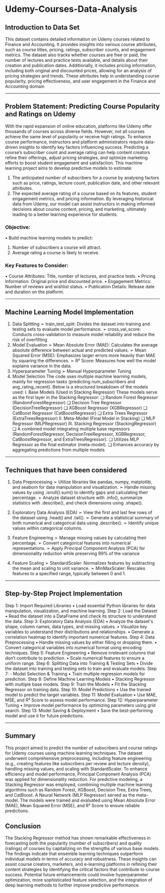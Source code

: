 # Udemy-Courses-Data-Analysis

## Introduction to Data Set

This dataset contains detailed information on Udemy courses related to Finance and
Accounting. It provides insights into various course attributes, such as course titles, pricing,
ratings, subscriber counts, and engagement metrics. The dataset also tracks whether
courses are free or paid, the number of lectures and practice tests available, and details about
their creation and publication dates. Additionally, it includes pricing information,
including both original and discounted prices, allowing for an analysis of pricing strategies
and trends. These attributes help in understanding course popularity, pricing effectiveness,
and user engagement in the Finance and Accounting domain

---

## Problem Statement: Predicting Course Popularity and Ratings on Udemy

With the rapid expansion of online education, platforms like Udemy offer thousands of
courses across diverse fields. However, not all courses achieve the same level of popularity
or receive high ratings. To enhance course performance, instructors and platform
administrators require data-driven insights to identify key factors influencing success.
Predicting a course’s subscriber count and average rating can help content creators refine
their offerings, adjust pricing strategies, and optimize marketing efforts to boost student
engagement and satisfaction.
This machine learning project aims to develop predictive models to estimate:
1. The anticipated number of subscribers for a course by analysing factors such as price,
 ratings, lecture count, publication date, and other relevant attributes.
3. The expected average rating of a course based on its features, student engagement metrics,
and pricing information.
By leveraging historical data from Udemy, our model can assist instructors in making informed
decisions about course content, pricing, and marketing, ultimately leading to a better
learning experience for students.

### Objective:

• Build machine learning models to predict:
1. Number of subscribers a course will attract.
2. Average rating a course is likely to receive.

### Key Features to Consider:

• Course Attributes: Title, number of lectures, and practice tests.
• Pricing Information: Original price and discounted price.
• Engagement Metrics: Number of reviews and wishlist status.
• Publication Details: Release date and duration on the platform.

---

 ## Machine Learning Model Implementation
 
 1. Data Splitting
    ➢ train_test_split: Divides the dataset into training and testing sets to evaluate model
performance.
    ➢ cross_val_score: Conducts cross-validation to measure model reliability and reduce
the risk of overfitting
2. Model Evaluation
   ➢ Mean Absolute Error (MAE): Calculates the average absolute difference between
actual and predicted values.
  ➢ Mean Squared Error (MSE): Emphasizes larger errors more heavily than MAE by
squaring the differences.
  ➢ R² Score: Measures how well the model explains variance in the data.
3. Hyperparameter Tuning
  ➢ Manual Hyperparameter Tuning
4. Model Selection
The code uses multiple machine learning models, mainly for regression tasks (predicting
num_subscribers and avg_rating_recent). Below is a structured breakdown of the models
used:
I. Base Models (Used in Stacking Regressor)
 These models serve as the first layer in the Stacking Regressor:
❑ Random Forest Regressor (RandomForestRegressor)
❑ Decision Tree Regressor (DecisionTreeRegressor)
❑ XGBoost Regressor (XGBRegressor)
❑ CatBoost Regressor (CatBoostRegressor)
❑ Extra Trees Regressor (ExtraTreesRegressor)
II. Meta-Model (Final Model in Stacking)
❑ MLP Regressor (MLPRegressor)
III. Stacking Regressor (StackingRegressor)
❑ A combined model integrating multiple base regressors (RandomForestRegressor,
DecisionTreeRegressor, XGBRegressor, CatBoostRegressor, and
ExtraTreesRegressor).
❑ Utilizes MLP Regressor as the final estimator (meta-model).
❑ Enhances accuracy by aggregating predictions from multiple models

---

## Techniques that have been considered

1. Data Preprocessing
➢ Utilize libraries like pandas, numpy, matplotlib, and seaborn for data
manipulation and visualization.
➢ Handle missing values by using .isnull().sum() to identify gaps and calculating
their percentage.
➢ Analyze dataset structure with .info(), summarize statistics with .describe(), and
check dimensions using .shape().

2. Exploratory Data Analysis (EDA)
➢ View the first and last few rows of the dataset using .head() and .tail().
➢ Generate a statistical summary of both numerical and categorical data using
.describe().
➢ Identify unique values within categorical columns.

3. Feature Engineering
➢ Manage missing values by calculating their percentage.
➢ Convert categorical features into numerical representations.
➢ Apply Principal Component Analysis (PCA) for dimensionality reduction while
preserving 99% of the variance

4. Feature Scaling
➢ StandardScaler: Normalizes features by subtracting the mean and scaling to unit
variance.
➢ MinMaxScaler: Rescales features to a specified range, typically between 0 and 1.

---

## Step-by-Step Project Implementation

Step 1: Import Required Libraries
• Load essential Python libraries for data manipulation, visualization, and machine learning.
Step 2: Load the Dataset
• Read the dataset into a DataFrame and check its structure to understand the data.
Step 3: Exploratory Data Analysis (EDA)
• Analyze the dataset's shape, column names, data types, and missing values.
• Visualize key variables to understand their distributions and relationships.
• Generate a correlation heatmap to identify important numerical features.
Step 4: Data Preprocessing
• Handle missing values by either filling or dropping them.
• Convert categorical variables into numerical format using encoding techniques.
Step 5: Feature Engineering
• Remove irrelevant columns that don’t contribute to prediction.
• Scale numerical features to ensure a uniform range.
Step 6: Splitting Data into Training & Testing Sets
• Divide the dataset into training and testing sets to train and evaluate models.
Step 7: - Model Selection & Training
• Train multiple regression models for prediction.
Step 8: Define Machine Learning Models
• Stacking Regressor with multiple base models.
Step 9: Train the Models
• Fit the Stacking Regressor on training data.
Step 10: Model Predictions
• Use the trained model to predict the target variables.
Step 11: Model Evaluation
• Use MAE, MSE, and R² Score to assess model performance.
Step 12: Hyperparameter Tuning
• Improve model performance by optimizing parameters using grid search.
Step 13: Model Saving & Deployment
• Save the best-performing model and use it for future predictions.

---

## Summary

This project aimed to predict the number of subscribers and course ratings for Udemy
courses using machine learning techniques. The dataset underwent comprehensive
preprocessing, including feature engineering (e.g., creating features like subscribers per
review and lecture density), handling missing values, and scaling with StandardScaler. To
enhance efficiency and model performance, Principal Component Analysis (PCA) was
applied for dimensionality reduction.
For predictive modeling, a Stacking Regressor was employed, combining multiple machine
learning algorithms such as Random Forest, XGBoost, Decision Tree, Extra Trees, and
CatBoost. A Neural Network (MLP Regressor) served as the meta-model. The models were
trained and evaluated using Mean Absolute Error (MAE), Mean Squared Error (MSE), and
R² Score to ensure reliable predictions.

## Conclusion

The Stacking Regressor method has shown remarkable effectiveness in forecasting both the
popularity (number of subscribers) and quality (ratings) of courses by capitalizing on the
strengths of various base models. The findings indicate that ensemble learning techniques
outperform individual models in terms of accuracy and robustness. These insights can assist
course creators, marketers, and e-learning platforms in refining their content strategies by
identifying the critical factors that contribute to course success. Potential future
enhancements could involve hyperparameter optimization, more sophisticated feature
selection, and the integration of deep learning methods to further improve predictive 
performance.
